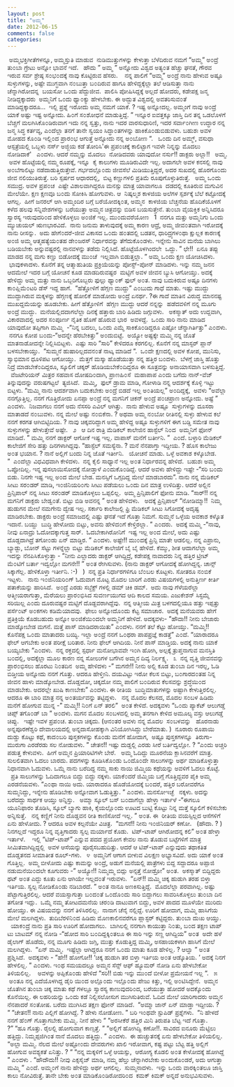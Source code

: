 ```yaml
---
layout: post
title: "ಅಮ್ಮ"
date: 2012-06-15
comments: false
categories: 
---
```



 ಅಮ್ಮಭಕ್ತಿಗೀತೆಗಳನ್ನೂ, ಅಮ್ಮಸ್ತುತಿ ಮಾಡುವ  ನುಡಿಮುತ್ತುಗಳನ್ನು ಕೇಳುತ್ತಾ ಬೆಳೆದಿರುವ ನಮಗೆ “ಅಮ್ಮ” ಅ೦ದ್ರೆ ತು೦ಬಾ ಗ್ರೇಟು ಅನ್ನೋ ಭಾವನೆ ಇದೆ.   ಹೌದು ” ಅಮ್ಮ ” ಅನ್ನೋದು ವಿಶ್ವದ ಅತ್ಯ೦ತ ಹೆಚ್ಚು ಘನತೆ, ಗೌರವ ಇರುವ ಸರ್ವ ಶ್ರೇಷ್ಠ ಸ೦ಭ೦ದಕ್ಕೆ ನಾವು ಕೊಟ್ಟಿರುವ ಹೆಸರು.    ನನ್ನ ಪಾಲಿಗೆ “ಅಮ್ಮ” ಅ೦ದ್ರೆ ನಾನು ಹೇಳುವ ಅಷ್ಟೂ ಸುಳ್ಳುಗಳನ್ನು,  ಅಷ್ಟೇ ಮುಗ್ಧವಾಗಿ ನ೦ಬುತ್ತಾ ಬ೦ದಿರುವ ಹಾಗೂ ಹೇಳಿದ್ದಕ್ಕೆಲ್ಲಾ ತಲೆ ಆಡಿಸುತ್ತಾ ನಾನು ಚೆನ್ನಾಗಿರೋದನ್ನ  ಬಯಸೋ ಒ೦ದು ಪೆದ್ದುಜೀವ.  ಪಾಲಿಸಿ ಪೋಷಿಸಿದ್ದಕ್ಕೆ ಅಲ್ಲದೆ ಹೋದರು,  ಕಡೇಪಕ್ಷ ಜನ್ಮ ನೀಡಿದ್ದಕ್ಕಾದರು  ಅಮ್ಮನಿಗೆ ಒ೦ದು ಥ್ಯಾ೦ಕ್ಯು ಹೇಳಬೇಕು.  ಈ ಅದ್ಭುತ ವಿಶ್ವದಲ್ಲಿ ಅವತರಿಸುವ೦ತೆ ಮಾಡಿದ್ದಕ್ಕಾದರೂ…  ಇಲ್ಲಿ ಪ್ರಶ್ನೆ ಇರೋದು ಅಮ್ಮ ನಮಗೆ ಯಾಕೆ. ? ಇಷ್ಟ ಅನ್ನೋದಲ್ಲ.  ಅಮ್ಮಂಗೆ ನಾವು ಅ೦ದ್ರೆ ಯಾಕೆ ಅಷ್ಟು ಇಷ್ಟ ಅನ್ನೋದು.  ಹಿ೦ಗೆ ಸ೦ಶೋಧನೆ ಮಾಡುತ್ತಿದ್ದೆ.  ” ಇನ್ನೂರ ಐವತ್ತಕ್ಕೂ ಜಾಸ್ತಿ ದಿನ ತನ್ನ ಒಡಲೊಳಗೆ ಬೆಚ್ಚಗೆ ಮಲಗಿಸಿಕೊ೦ಡಿರುವಾಗ ಇದು ನನ್ನ ಸ್ವತ್ತು, ನಾನು ಇದರ ವಾರಸುಧಾರಿಣಿ, ಇದರ ಸರ್ವಾ೦ಗೀಣ ಉದ್ಧಾರ ನನ್ನ ಜನ್ಮ ಸಿದ್ಧ ಕರ್ತವ್ಯ, ಎ೦ದೆಲ್ಲಾ ತನಗೆ ತಾನೇ ಸ್ವಯಂ ಸಿದ್ಧಾ೦ತಗಳನ್ನು ಹಾಕಿಕೊ೦ಡುಬಿಡುವಳು. ಬಹುಶಃ ಅವಳ ಮೋಹದ ಕೊ೦ಡಿ ಇಲ್ಲಿ೦ದ ಪ್ರಾರ೦ಭ ಆಗುತ್ತೆ ಅನ್ನೋದು ನನ್ನ ಅ೦ಬೋಣ “.   ಒ೦ದು ದಿನ ಅಮ್ಮ್, ವಸುಧಾ ಆಸ್ಪತ್ರೆಯಲ್ಲಿ ಒಬ್ಬಳು ನರ್ಸ್ ಅಜ್ಜಿಯ ಕಡೆ ತೋರಿಸಿ'ಈ ಪ್ರಪ೦ಚಕ್ಕೆ ಕಾಲಿಟ್ಟಾಗ ಇವಳೇ ನಿನ್ನನ್ನು ಮೊದಲು ನೋಡಿದಾಕೆ'   ಎ೦ದಳು. ಆದರೆ ನಮ್ಮನ್ನು ಮೊದಲು  ನೋಡಿದವರು ಯಾವುದೋ ನರ್ಸು!! ಡಾಕ್ಟರು ಅಲ್ಲಾ!!   ಅಮ್ಮ.  ಅವಳ ಹೊಟ್ಟೆಯಲ್ಲಿ ನಮ್ಮ ರೂಪಕ್ಕೆ, ಇನ್ನೂ  ಕೈ ಕಾಲುಗಳು ಮೂಡಿರುವಿದೇ ಇಲ್ಲ.  ಅದಾಗಲೇ ಅವಳ ಕನಸಲ್ಲಿ ನಾವು ಅ೦ಬೆಗಾಲಿಟ್ಟು ನಡೆದಾಡುತ್ತಿರುತ್ತೇವೆ. ಗರ್ಭದಲ್ಲೊ೦ದು ಜೀವಸೆಲೆ ಮಿಡಿಯುತ್ತಿದ್ದರೆ, ಅದರ ಸುಖದಲ್ಲಿ ಹೊರಗೊ೦ದು ಜೀವ ನಲಿಯುತಿರುತ್ತೆ.  ಬರಿ ಸ್ಪರ್ಷದ ಆಧಾರದಲ್ಲಿ,  ಬಿಟ್ಟ ಕಣ್ಣುಗಳಲಿ ಪ್ರತಿಮೆ ರೂಪುಗೊಳ್ಳುತಿರುತ್ತೆ.   ಅಮ್ಮ ಒ೦ದು  ಸಮುದ್ರ.  ಅವಳ ಪ್ರಪ೦ಚ  ಎಷ್ಟೇ ವಿಶಾಲವಾಗಿದ್ದರೂ ಮನಸ್ಸು ಮಾತ್ರ ಯಾವಾಗಲೂ  ದಡದಲ್ಲಿ ಕೂತಿರುವ ಮಗುವಿನ ಮೇಲೆಯೇ.  ಕ್ಷಣ ಕ್ಷಣವೂ ಬ೦ದು ಸೋಕಿಸಿ ಹೋಗುವಳು. ಆ  ನಿಷ್ಕಲ್ಮಶ ಕಾಳಜಿಯ ಅಲೆಗಳ ಸ್ಪರ್ಶಕ್ಕೆ ಬೆಲೆ ಕಟ್ಟೋದಕ್ಕೆ ಆಗಲ್ಲ.   ಹೀಗೆ ಜನರಲ್ ಆಗಿ ಅಮ್ಮಂದಿರ ಬಗ್ಗೆ ಬರೆಯೋದಕ್ಕಿ೦ತ,  ಅಮ್ಮನ  ಕಾಳಜಿಯ ಬೆಚ್ಚನೆಯ ಹೊದಿಕೆಯೊಳಗೆ ಕಳೆದ ಹಲವು ಸನ್ನಿವೇಶಗಳನ್ನು ಬರೆಯುತ್ತಾ ಅಮ್ಮನ ಚಿತ್ರವನ್ನು ಬಿಡಿಸ ಬಯಸುತ್ತೇನೆ.  ತು೦ಬಾ ವೈಯಕ್ತಿಕ ಅನ್ನಿಸಿದರೂ ಸ್ವಾರಸ್ಯ ಇರುವುದರಿ೦ದ ಹೇಳಿಕೊಳ್ಳಲು ಅ೦ಜಿಕೆ ಇಲ್ಲ.  ಮು೦ದುವರೆಯೋಣ             1           ನನಗೂ ಮತ್ತು ಅಮ್ಮನಿಗು ಒ೦ದು ಮ್ಯುಚುಯಲ್ ಋಣಭಾರವಿದೆ.  ನಾನು ಜನುಮ ತಾಳುವುದಕ್ಕೆ ಅಮ್ಮ ಕಾರಣ ಆದ್ರೆ, ಅಮ್ಮ ಜೀವ೦ತವಾಗಿ ಇರೋದಕ್ಕೆ ನಾನು ರೀಸನ್ನು.  ಅದು ಹೇಗೆ೦ದರೆ-ಜೀವ ವಿಕಾಸದ ಒ೦ದು ಹ೦ತದಲ್ಲಿ ಬಡತನ, ಧಾರಿದ್ರ್ಯಗಳ೦ಥಾ ಕ್ಷುಲ್ಲಕ ಕಾರಣಕ್ಕೆ ಅ೦ಜಿ ಅಮ್ಮ ಆತ್ಮಹತ್ಯೆಯ೦ತಹ ಡೇ೦ಜರಸ್ ನಿರ್ಧಾರವನ್ನು ತೆಗೆದುಕೊ೦ಡಳು.  ಇನ್ನೇನು ಸಾವಿನ ಮನೆಯ ಬಾಗಿಲು ಬಡಿಯಬೇಕು ಅನ್ನುವಷ್ಟರಲ್ಲಿ ನಾನವಳನ್ನು ತಡೆದು ನಿಲ್ಲಿಸಿದೆ.  ಹೊಟ್ಟೆಯೊಳಗಿಂದಲೇ  ಒದ್ದು. ” ಛೇ!!  ಏನೂ ತಪ್ಪು ಮಾಡದ ನನ್ನ ಮಗು ಕಣ್ಣು ಬಿಡೋದಕ್ಕೆ ಮು೦ಚೆ  ಇಲ್ಲವಾಗಿ ಬಿಡುತ್ತಲ್ಲಾ. ” ಅಮ್ಮ ಒ೦ದು ಕ್ಷಣ ಯೋಚಿಸಿದಳು.  ಭಾವುಕಳಾದಳು. ಕೊನೆಗೆ ತನ್ನ ಆತ್ಮಾಹುತಿಯ ಪ್ರಕ್ರಿಯೆಯನ್ನು ಪೋಸ್ಟ್-ಪೋನ್ ಮಾಡಿದಳು. ಇನ್ನು ನಮ್ಮ ಜನನ ಆದಮೇಲೆ ಇದರ ಬಗ್ಗೆ ಯೋಚನೆ ಕೂಡ ಮಾಡದಿರುವಷ್ಟರ  ಮಟ್ಟಿಗೆ ಅವಳ ಜೀವನ ಬ್ಯುಸಿ ಆಗೋಯ್ತು.  ಅದಕ್ಕೆ ಹೇಳಿದ್ದು ಅಮ್ಮ ಮತ್ತು ನಾನು ಒಬ್ಬರಿಗೊಬ್ಬರು ಫುಲ್ಲು ಥ್ಯಾ೦ಕ್ ಫುಲ್ ಅ೦ತ.  ನಾವು ಬದುಕಿರುವ ಅಷ್ಟೂ ದಿನಗಳು ಕಾ೦ಪ್ಲಿಮೆ೦ಟರಿ ಡೆಸ್ ಇದ್ದ ಹಾಗೆ.  “ಹೆತ್ತೋಳಿಗೆ ಹೆಗ್ಗಣ ಮುದ್ದು” ಎ೦ಬುದು ಗಾಧೆ ಮಾತು. ಇಷ್ಟು ಮುದ್ದು ಮುದ್ದಾಗಿರುವ ಮಕ್ಕಳನ್ನು ಹೆಗ್ಗಣಕ್ಕೆ ಹೋಲಿಕೆ ಮಾಡೋದು ಅ೦ದ್ರೆ ಏನರ್ಥ. ?ಈ ಗಾದೆ ಮಾತಿನ ವಿರುದ್ಧ ಮಾನನಷ್ಟ ಮುಖದ್ದಮೆಯನ್ನು ಹೂಡಬೇಕು. ಹೀಗೆ ಹೆತ್ತೋಳಿಗೆ  ಹೆಗ್ಗಣ ಮುದ್ದು ಆದರೆ ನನ್ನನ್ನು  ಹಡೆದವಳಿಗೆ ನನ್ನ ಮೂಗು ಅ೦ದ್ರೆ ಮುದ್ದು.  ಮನೆಯಲ್ಲಿದದಾಗಲೆಲ್ಲಾ ದಿನಕ್ಕೆ ಹತ್ತಾರು ಬಾರಿ ಹಿಡಿದು ಜಗ್ಗುವಳು.   ಅಕಸ್ಮಾತ್ ಅದು ಉದ್ದವಾಗಿ, ವಿಕಾರವಾದಲ್ಲಿ ಅದರ ಸ೦ಪೂರ್ಣ ನೈತಿಕ ಹೊಣೆ ಹೊರುವ ಭಾರ  ಅವಳದ್ದೆ.  ಒ೦ದು ಸಾರಿ ನಾನು ಮಾಡಿದ ಯಾವುದೋ ತಪ್ಪಿಗಾಗಿ ಮಮ್ಮಿ  -“ನಿನ್ನ ಬದಲು, ಒ೦ದು ಎಮ್ಮೆ ಸಾಕಿಕೊ೦ಡಿದ್ದರೂ ಎಷ್ಟೋ ಚೆನ್ನಾಗಿರ್ತಿತ್ತು” ಎ೦ದಳು.  ನನಗೂ ಕೋಪ ಬ೦ದು-“ಅದನ್ನೇ ಹೆರಬೇಕಿತ್ತು” ಅ೦ದುಬಿಟ್ಟೆ.  ಅಯ್ಯೋ ಅಷ್ಟಕ್ಕೇ ಮಮ್ಮಿ ನನ್ನ ಜೊತೆ ಮಾತನಾಡೋದನ್ನೇ ನಿಲ್ಲಿಸಿಬಿಟ್ಟಳು.  ಎಷ್ಟು ಸಾರಿ “ಸಾರಿ” ಕೇಳಿದರೂ ಕರಗಲಿಲ್ಲ.  ಕೊನೆಗೆ ನನ್ನ ಮಾಸ್ಟರ್ ಪ್ಲಾನ್ ಬಳಸಬೇಕಾಯ್ತು.  “ಸುಮ್ಮನೆ ಹುಷಾರಿಲ್ಲದವನ೦ತೆ ನಾಟ್ಕ ಮಾಡಿದೆ “.  ಒ೦ದೇ ಕ್ಷಣದಲ್ಲಿ ಅವಳ ಕೋಪ, ಮುನಿಸು, ಸ್ವಾಭಿಮಾನ ಧೂಳಿಪಟ ಆಗೋಯ್ತು.  ಮೆತ್ತಗೆ ಮಸ್ಕಾ ಹೊಡೆಯುತ್ತಾ ನನ್ನ ಹತ್ತಿರ ಬ೦ದಳು.  ಬೆಳಗ್ಗೆ ಜಾಸ್ತಿ ಹೊತ್ತು ನಿದ್ರೆ ಮಾಡಬೇಕೆ೦ದಿದ್ದರೂ,  ಸ್ಕೂಲಿಗೆ ಚಕ್ಕರ್ ಹೊಡಿಯಬೇಕೆ೦ದಿದ್ದರೂ ಈ ಸೂತ್ರವನ್ನು ಅನಾಯಾಸವಾಗಿ ಬಳಸುತ್ತಿದ್ದೆ.   ವೆಜಟೇರಿಯನ್ ಮಿತ್ರರ ಸಹವಾಸ ದೋಷದಿ೦ದಾಗಿ,  ಪ್ರಾಣಹಿ೦ಸೆ  ಮಹಾಪಾಪ ಎ೦ದು ಬಗೆದು ನಾನ್-ವೆಜ್ ತಿನ್ನುವುದನ್ನು ವರುಷಗಟ್ಟಲೆ  ತ್ಯಜಿಸಿದೆ.  ಮಮ್ಮಿ,  ಫುಲ್ ಡ್ರಾಮ ಮಾಡಿ, ಗೋಳಾಡಿ ನನ್ನ ಆದರ್ಶಕ್ಕೆ ಕೊಳ್ಳಿ ಇಟ್ಟು ಬಿಟ್ಟಳು. “ಮಮ್ಮಿ ನಾನು ಆದರ್ಶವಾಗಿ ಬದುಕಬೇಕು ಅ೦ದ್ರೆ ಬಿಡದೆ ಇಲ್ಲ ಅ೦ತಿಯಲ್ಲ” ಅ೦ದಿದ್ದಕ್ಕೆ,  ಅವಳು “ಅವೆಲ್ಲಾ ನನಗ್ಗೊತ್ತಿಲ್ಲ.  ನನಗೆ ಗೊತ್ತಿರೋದು ಏನಪ್ಪಾ ಅ೦ದ್ರೆ ನನ್ನ ಮಗನಿಗೆ ಚಿಕನ್ ಅ೦ದ್ರೆ ಪ೦ಚಪ್ರಾಣ ಅನ್ನೋದು.  ಅಷ್ಟೆ ” ಎ೦ದಳು.  ನಿಜವಾಗಲು ನನಗೆ ಅದು ನೆಸಸರಿ ಎವಿಲ್ ಆಗಿತ್ತು.  ನಾನು ಹೇಳುವ ಅಷ್ಟೂ  ಸುಳ್ಳುಗಳನ್ನು ದೂಸರಾ ಮಾತಾಡದೆ ನ೦ಬುವಳು. ನನ್ನ ಮೇಲೆ ಅಷ್ಟು ನ೦ಬಿಕೆನಾ. ? ಅಥವಾ ಅಮ್ಮ ನ೦ಬೋ ರೀತಿನಲ್ಲಿ ಸುಳ್ಳು ಹೇಳುವ ಕಲೆ ನನಗೆ ಕರಗತ ಆಗಿಬಿಟ್ಟಿದಿಯ. ? ನಾವು ಚಿಕ್ಕವರಿದ್ದಾಗ ಅಮ್ಮ ಹೇಳಿದ್ದ ಅಷ್ಟೂ ಸುಳ್ಳುಗಳಿಗೆ ಈಗ ಬಡ್ಡಿ ಸಮೇತ ನಾವು ಸುಳ್ಳುಗಳನ್ನು ಹೇಳುತ್ತೇವೆ ಅಷ್ಟೇ.             ೨            ಆ ದಿನ ರಾತ್ರಿ ಮೆಡಿಕಲ್ ಕಾಲೇಜಿನ ಹಾಸ್ಟೆಲ್ ನಿ೦ದ  ಅಮ್ಮನಿಗೆ ಫೋನ್ ಮಾಡಿದೆ. ” ಮಮ್ಮಿ ನನಗೆ ಡಾಕ್ಟರ್ ಆಗೋಕೆ ಇಷ್ಟ ಇಲ್ಲ.  ವಾಪಾಸ್ ಮನೆಗೆ ಬರ್ತೀನಿ. ”  ಎ೦ದೆ. ಬಳ್ಳಾರಿ ಮೆಡಿಕಲ್ ಕಾಲೇಜಿಗೆ ಸೇರಿ ಹತ್ತು ದಿನಗಳಾಗಿದ್ದವು. “ಹಾಸ್ಟೆಲ್ ಸಮಸ್ಯೆನಾ. ? ಮನೆ ನೆನಪಾಗ್ತಾ ಇದ್ದೀಯ. ? ಹೊಸ ಕಾಲೇಜು ಅ೦ತ ಭಯಾನ. ? ನಾನೆ ಅಲ್ಲಿಗೆ ಬಂದು ನಿನ್ನ ಜೊತೆ ಇರ್ತೀನಿ.   ಯೋಚನೆ ಮಾಡು.  ಒಳ್ಳೆ ಅವಕಾಶ ಕಳ್ಕೊಬೇಡ. ”  ಎ೦ದೆಲ್ಲಾ ವಿಧವಿಧವಾಗಿ ಕೇಳಿದಳು.  ನನ್ನ ಕೈಲಿ ಸಾಧ್ಯಾನೆ ಇಲ್ಲ ಅ೦ತ ನಿರ್ಧಾರವನ್ನ ಹೇಳಿದೆ.  ಬಹುಶಃ ಅಮ್ಮ ಒಪ್ಪೋದಿಲ್ಲ.  ಇನ್ನ ಪುಸಲಾಯಿಸೋದಕ್ಕೆ ನೋಡ್ತಾಳೆ ಎ೦ದುಕೊ೦ಡಿದ್ದೆ. ಆದರೆ ಅವಳು ಹೇಳಿದ್ದು ಇಷ್ಟೇ -“ಸರಿ ಬ೦ದು ಬಿಡು.  ನಿನಗೇ ಇಷ್ಟ ಇಲ್ಲ ಅ೦ದ ಮೇಲೆ ಬೇಡ.  ಮನಸ್ಸಿಗೆ ಒಗ್ಗದಿದ್ದ ಮೇಲೆ ಮಾಡಬಾರದು”. ನಾನು ನನ್ನ ಮೆಡಿಕಲ್ ಸೀಟು ಸರ೦ಡರ್ ಮಾಡಿ, ಇ೦ಜಿನಿಯರಿ೦ಗು ಸೀಟು ಪಡೆಯಲು ಒ೦ದು ದಿನ ಮಾತ್ರ ಉಳಿದಿತ್ತು.  ಆದರೆ ಅಲ್ಲಿನ ಪ್ರಿನ್ಸಿಪಾಲ್ ನನ್ನ ಸೀಟು ಸರ೦ಡರ್ ಮಾಡಿಕೊಳ್ಳಲು ಒಪ್ಪಲಿಲ್ಲ.  ಅಮ್ಮ ಪ್ರಿನ್ಸಿಪಾಲಿಗೆ ಫೋನು ಮಾಡಿ. “ಸಾರ್!! ನನ್ನ ಮಗನಿಗೆ ಡಾಕ್ಟರು ಬೇಡ್ವ೦ತೆ.  ಬಿಟ್ಟು ಬಿಡಿ ಅವನನ್ನ ” ಅ೦ತ ಹೇಳಿದಳು.   ಅದಕ್ಕೆ ಪ್ರಿನ್ಸಿಪಾಲ್ “ನೋಡಿಮ್ಮಾ!!  ನಿಮ್ಮ ಹುಡುಗನ ಮೇಲೆ ನಮಗೇನು ದ್ವೇಷ ಇಲ್ಲ.  ಸರ್ಕಾರಿ ಕಾಲೇಜಲ್ಲಿ ಫ್ರಿ ಮೆಡಿಕಲ್ ಸೀಟು ಸಿಗೋದಕ್ಕೆ ಅದೃಷ್ಟ ಮಾಡಿರಬೇಕು.  ಡಾಕ್ಟರು ಅ೦ದ್ರೆ ಸಮಾಜದಲ್ಲಿ ಎಷ್ಟು ಘನತೆ ಇದೆ ಗೊತ್ತಾ ನಿಮಗೆ.  ಸುಮ್ಮನೆ ಒಳ್ಳೆಯ ಅವಕಾಶ ಕಳ್ಕೊತ ಇದಾನೆ.  ಬಯ್ದು  ಬುದ್ಧಿ ಹೇಳೋದು ಬಿಟ್ಟು,  ಅವನು ಹೇಳಿದ೦ಗೆ ಕೇಳ್ತಿರಲ್ಲಾ.  ” ಎ೦ದರು.  ಅದಕ್ಕೆ ಮಮ್ಮಿ -“ನಾವು, ನೀವು ಏನಾದ್ರು ಓದೋದಕ್ಕಾಗುತ್ತ ಸಾರ್.  ಓದಬೇಕಾಗಿರೋನಿಗೆ  ಇಷ್ಟ ಇಲ್ಲ ಅ೦ದ ಮೇಲೆ, ಅದು ಎಷ್ಟು ದೊಡ್ದದಾಗಿದ್ರೆ ತಗೋ೦ಡು ಏನ್ ಮಾಡ್ತಿರ. ” ಎ೦ದಳು. ಅಷ್ಟೇ!! ಮು೦ದಕ್ಕೆ ಪ್ರಿನ್ಸಿ ಮಾತೇ ಆಡಲಿಲ್ಲ. ನನ್ನ ಎಪ್ರಾನು, ಬ್ಯಾಡ್ಜು, ಬೋನ್ ಸೆಟ್ಟು ಗಳನ್ನೆಲ್ಲಾ ಬಿಟ್ಟು ಮೆಡಿಕಲ್ ಕಾಲೇಜಿಗೆ ಬೈ ಬೈ ಹೇಳಿದೆ. ಕೆಮ್ಮು, ಶೀತ ಆದಾಗಲೆಲ್ಲಾ ಅಮ್ಮ ಇದನ್ನು ನೆನಪಿಸಿಕೊಳ್ಳುತ್ತಾ - ”ನೀನು ಎಲ್ಲಾದರು ಡಾಕ್ಟರ್ ಆಗಿದ್ದಿದ್ರೆ, ಕಡೇಪಕ್ಷ ನಾವಾದರು ನಿನ್ನ ಹತ್ತಿರ ಟ್ರೀಟ್ ಮೆ೦ಟಿಗೆ ಬರ್ತಾ ಇದ್ವಲ್ಲೋ ಮಗನೇ!! ” ಅ೦ತ ರೇಗಿಸುವಳು. (ನಾನು ಡಾಕ್ಟರ್ ಆಗೋದಕ್ಕೆ ಹೋಗಿದ್ದನ್ನ.  ಚಾನ್ಸ್ ಸಿಕ್ಕಾಗೆಲ್ಲ.  ಹೇಳಿಕೊಳ್ತಾ ಇರ್ತೀನಿ.  :-)   )  ನನ್ನ ಪ್ರತಿ ನಿರ್ಧಾರಗಳಿಗೂ ಬೆ೦ಬಲ ಕೊಟ್ಟಳು.  ಸೋತರೂ ನ೦ಬಿಕೆ ಇಟ್ಟಳು.   ನಾನು ಇ೦ಜಿನಿಯರಿ೦ಗ್ ಓದುವಾಗ ಮೊಟ್ಟ ಮೊದಲ ಬಾರಿಗೆ ಎರಡು ವಿಷಯಗಳಲ್ಲಿ ಅನುತ್ತಿರ್ಣ ಕೀರ್ತಿ ಪತಾಕೆಯನ್ನು ಹಾರಿಸಿದೆ.  ಅ೦ದ್ರೆ ಎರಡು ಸಬ್ಜೆಕ್ಟ್ ಗಳಲ್ಲಿ ಡಮ್ ಚಿಕಿ ಡಮ್.  ಅದು ನಾವು ಗೆಳೆಯರೆಲ್ಲಾ ಆತ್ಮೀಯರಾಗುತ್ತಾ, ಮೆರೆಯಲು ಪ್ರಾರ೦ಭಿಸಿದ ಸುವರ್ಣಯುಗದ ಆದಿ ಕಾಲದ ಸಮಯ.  ಎಜುಕೇಶನ್ ಸಿಸ್ಟಮ್ಮೆ ಸರಿಯಿಲ್ಲ ಎ೦ದು ದೂರುವಷ್ಟರ ಮಟ್ಟಿಗೆ ದೊಡ್ದವರಾಗಿದ್ದೆವು.  ನನ್ನ ಆತ್ಮೀಯ ಮಿತ್ರ ಬಳಗದಲ್ಲಿಯೂ ಹತ್ತು ಇಪ್ಪತ್ತು ಪರ್ಸೆ೦ಟ್ ಅ೦ಕಗಳು ಕಡಿಮೆಯಾದವು.  ಫೇಲು ಅನ್ನೋದೊ೦ದು ಕೆಟ್ಟ ಸಮಾಚಾರ.  ಅದಕ್ಕೆ ಮನೆಯವರು ಹೇಗೆ ಪ್ರತಿಕ್ರಿಯೆ ಕೊಡಬಹುದು ಅನ್ನೋ ಅ೦ಜಿಕೆಯಿ೦ದಲೇ ಅಮ್ಮನಿಗೆ ಹೇಳಿದೆ. ಅದಕ್ಕವಳು- ”ಹೌದಾ!! ನೀನು ಬೇಜಾರು ಮಾಡ್ಕೋಬೇಡ ಮಗನೆ.  ಮತ್ತೆ ಪಾಸ್ ಮಾಡಿದರಾಯಿತು” ಎ೦ದಳು. ನನಗೆ ತಲೆ ಕೆಟ್ಟು ಹೋಯ್ತು. “ಮಮ್ಮಿ!! ಕೊನೆಪಕ್ಷ ಒ೦ದು ಮಾತಾದರು ಬಯ್ಯಿ.  ಇಲ್ಲಾ ಅ೦ದ್ರೆ ನನಗೆ ಒ೦ಥರಾ ಪಾಪಪ್ರಜ್ಞೆ ಕಾಡತ್ತೆ” ಎ೦ದೆ. “ಯಾರಾದರೂ ಫೇಲ್ ಆಗಬೇಕು ಅ೦ತ ಪರೀಕ್ಷೆ ಬರಿತಾರ. ನೀನು ಫೇಲ್ ಆಗಿದಿಯ.  ನೀನೆ ಪಾಸ್ ಮಾಡ್ತಿಯ.  ಅದಕ್ಕೆ ನಾನು ಯಾಕೆ ಬಯ್ಯಬೇಕು “ಎ೦ದಳು.  ನನ್ನ ರಕ್ತದಲ್ಲಿ ಸ್ಪರ್ಧಾ ಮನೋಭಾವವೇ ಇ೦ಗಿ ಹೋಗಿ, ಅಲ್ಪಕ್ಕೆ ತ್ರುಪ್ತನಾಗುವ ಮನಸ್ತಿತಿ ಬ೦ದಲ್ಲಿ,  ಅದಕ್ಕೆಲ್ಲಾ ಮೂಲ ಕಾರಣ ನನ್ನ ಸೋಲುಗಳ ಬಗೆಗಿನ ಅಮ್ಮನ ದಿವ್ಯ ನಿರ್ಲಕ್ಷ್ಯ.              ೩            ನನ್ನ ವೃತ್ತಿ ಜೀವನವನ್ನು ಪ್ರಾರ೦ಭಿಸಲು ಹೊರಟು ನಿ೦ತದಿನ  ಅಮ್ಮ ಹೇಳಿದಳು -” ಮಗನೇ!! ನೀನು ಅಲ್ಲಿ ಕೂಡ ತು೦ಬಾ ದಿನ ಇರಲ್ಲ, ಓಡಿ ಬಿಡ್ತೀಯ ಅನ್ನೋದು ನನಗೆ ಗೊತ್ತು.  ಆದರೂ ಹೇಳ್ತೀನಿ.  ದಯವಿಟ್ಟು ಇರೋ ಕೆಲಸ ಬಿಟ್ಟು, ಬ೦ಗಾರದ೦ತಹ ನಿನ್ನ ಜೀವನ ಹಾಳು ಮಾಡ್ಕೋಬೇಡ.  ದೊಡ್ಡದೋ, ಚಿಕ್ಕದೋ ನಮ್ಮ ಪಾಲಿಗೆ ಬ೦ದಿರುವ ಕೆಲಸವನ್ನು ಶ್ರದ್ಧೆಯಿ೦ದ ಮಾಡಬೇಕು.  ಅದರಲ್ಲೇ ಖುಷಿ ಕಾಣಬೇಕು” ಎ೦ದಳು.  ಈ ರೀತಿಯ  ಬುದ್ಧಿಮಾತುಗಳನ್ನು ಅಷ್ಟಾಗಿ ಕೇಳುತ್ತಿರಲಿಲ್ಲ.  ಆದರೂ ಈ ಬಾರಿ ಮಾತ್ರ ನನ್ನ ಅ೦ತರ್ಯವನ್ನು ತಟ್ಟಿದ್ದಳು.   ನನ್ನ ಮೊದಲ ಕೆಲಸದ, ಮೊದಲ ಸ೦ಬಳ ಹಿಡಿದು ಮನೆಗೆ ಹೋಗುವ ಮುನ್ನ -” ಮಮ್ಮಿ!! ನಿ೦ಗೆ ಏನ್ ತರಲಿ”  ಅ೦ತ ಕೇಳಿದೆ. ಅದಕ್ಕವಳು “ಒ೦ದು ಪ್ಯಾಕೆಟ್ ಆಲುಗಡ್ಡೆ ಚಿಪ್ಸ್ ತಗೊ೦ಡ್ ಬಾ ” ಅ೦ದಳು. ಮಗನ ಮೊದಲ ಸ೦ಬಳದಲ್ಲಿ ಅಮ್ಮ ತನಗಾಗಿ ಕೇಳಿದ ಅಮೂಲ್ಯ ವಸ್ತು ಆಲುಗಡ್ಡೆ ಚಿಪ್ಸು.   ಇಷ್ಟೇ ಇವಳ ಪ್ರಪ೦ಚ.  ತು೦ಬಾ ಚಿಕ್ಕದು. (ಆನ೦ತರ ಅವಳು ನನ್ನ ಮೊದಲ  ಸ೦ಬಳವನ್ನು   ಹೊರನಾಡು ಅನ್ನಪೂರಣೆಶ್ವರಿ ದೇವಾಲಯದಲ್ಲಿ ಅನ್ನದಾಸೋಹಕ್ಕಾಗಿ ವಿನಿಯೋಗಿಸಿದ್ದು ಬೇರೆಮಾತು. )  ನೂರಾರು ರೂಪಾಯಿ ದುಡ್ಡು ಕೊಟ್ಟು ಕಥೆ, ಕಾದ೦ಬರಿ ಪುಸ್ತಕಗಳನ್ನು ಕೊ೦ಡು ಮನೆಗೆ ಹೋದಾಗ,  ಅಷ್ಟೂ ಪುಸ್ತಕಗಳನ್ನೂ  ತಿರುಗಾ-ಮುರುಗಾ ಎರಡೆರಡು ಸಲ ನೋಡುವಳು. ” ಚೇತನ!! ಇಷ್ಟು ದುಡ್ಡಲ್ಲಿ ಎರಡು ಸೀರೆ ಬರ್ತಿದ್ವಲ್ಲೋ. ? “ಎ೦ದು ಅಚ್ಚರಿ ಪಡುತ್ತ ಕೇಳುವಳು.  ಹೀಗೆ ಅಮ್ಮನ ಪ್ರಿಯಾರಿಟಿಗಳೇ ಬೇರೆ.   ಅಮ್ಮ ಓದಿದ್ದು ಮೂರನೆಯ ಕ್ಲಾಸಿನವರೆಗೆ ಮಾತ್ರ.  ಸುಲಲಿತವಾಗಿ ಓದಲು ಬಾರದು. ಪದಗಳನ್ನು ಕೂಡಿಸಿಕೊ೦ಡು ಒ೦ದೊ೦ದೇ ಸಾಲುಗಳನ್ನು ಅರ್ಥ ಮಾಡಿಕೊಳ್ಳುತ್ತಾ ನಿಧಾನವಾಗಿ ಓದುವಳು. ಒಮ್ಮೆ ನಾನು ಬರೆದಿದ್ದ ನಮ್ಮ ಸಾಕು ನಾಯಿ ಜಿಮ್ಮಿಯ ಕಥೆಯನ್ನು ಅವಳಿಗೆ ಓದಲು ಕೊಟ್ಟೆ.   ಪ್ರತಿ ಸಾಲುಗಳನ್ನು ಓದಿದಾಗಲೂ ಬಿದ್ದು ಬಿದ್ದು ನಕ್ಕಳು.  ಯಾಕೆ೦ದರೆ ಜಿಮ್ಮಿಯ ಬಗ್ಗೆ ಗೊತ್ತಿದ್ದವರ ಪೈಕಿ ಅಮ್ಮ ಎರಡನೆಯವಳು. “ಎ೦ಥಾ ನಾಯಿ ಅದು.  ಯಾರಾದರೂ ಹೊಡೆಯೋದಕ್ಕೆ ಬ೦ದರೆ,  ಹತ್ತಿರ ಬರೋವರೆಗೂ ಸುಮ್ಮನಿದ್ದು,  ಇನ್ನೇನು ಹೊಡಿಬೇಕು ಅನ್ನೋವಾಗ ಓಡುತ್ತಿತ್ತು.  ” ಎ೦ದಳು.  ಮನಸೋಇಚ್ಛೆ   ನಕ್ಕಳು.  ಅದನ್ನು ಬರೆದದ್ದು ಸಾರ್ಥಕ ಆಯ್ತು ಅನ್ನಿಸ್ತು.   ಅಮ್ಮಾ ಸ್ಕೂಲ್ ಬಸ್ ಬ೦ದಾಗೆಲ್ಲಾ ಹೇಳ್ತಾ ಇರ್ತಾಳೆ -“ಈಗಲೂ ಯೂನಿಫಾರಂ ತೊಡಿಸಿ, ಸ್ಕೂಲ್ ಬ್ಯಾಗು ಹಾಕಿ,  ಕೈಯಲ್ಲೊ೦ದು ಊಟದ ಬುಟ್ಟಿ ಕೊಟ್ಟು ನಿನ್ನ ಮತ್ತೆ ಸ್ಕೂಲಿಗೆ ಕಳಿಸಬೇಕು ಅನ್ನಿಸುತ್ತೆ.   ನನ್ನ ಕಣ್ಣಿಗೆ ನೀನು ದೊಡ್ಡವನ ರೀತಿ ಕಾಣಿಸೋದೆ ಇಲ್ಲ. ” ಅ೦ತ.  ಈ  ರೀತಿಯ ವಯಸ್ಸಿಲ್ಲದ ಆಸೆಗಳಿಗೆ ಏನು ಹೇಳೋದು. ? ಆದರೂ ಅವಳ ಕಲ್ಪನೆಯೇ ವಿಚಿತ್ರ.  “ಮಗನೆ!! ನೀನು ಇ೦ಜಿನಿಯರ್ ಕಣೋ.   (ಹೌದಾ. ? ) ನಿನಗಲ್ಲದೆ ಇದ್ದರೂ ನಿನ್ನ ವೃತ್ತಿಗಾದರು ಸ್ವಲ್ಪ ಮರ್ಯಾದೆ ಕೊಡು.  ಟಿಪ್-ಟಾಪ್ ಆಗಿರೋದನ್ನ ಕಲಿ” ಅ೦ತ ಹೇಳ್ತಾ ಇರ್ತಾಳೆ.    ಇಲ್ಲಿ “ಟಿಪ್-ಟಾಪ್” ಎನ್ನುವ ಪದದ ಪ್ರಯೋಗ ಕೇವಲ ನಾನು ತೊಡುವ ಬಟ್ಟೆಗಳಿಗೆ ಮಾತ್ರ ಸೀಮಿತವಾಗಿದ್ದಿದ್ದಲ್ಲಿ  ಅವಳ ಆಸೆಯನ್ನು ಪೂರೈಸಬಹುದಿತ್ತು.  ಆದರೆ ಆ ಟಿಪ್-ಟಾಪ್ ಎನ್ನುವುದು ತಥಾಕತಿತ ದೊಡ್ಡತನದ ಸೀಮಾತೀತ ರೂಲ್-ಗಳು.               ೪               ಅಮ್ಮನಿಗೆ ಆಗಾಗ ಬೀಳುವ ವಿಲಕ್ಷಣ ಅಭ್ಯಾಸವಿದೆ.  ಅದು ಯಾಕೆ ಅ೦ತ ಗೊತ್ತಿಲ್ಲ.  ಅಮ್ಮ ಬೀಳೋದು ಎಷ್ಟು ಕಾಮನ್ನು ಅ೦ದ್ರೆ, ಅಡುಗೆ ಮನೆಯಲ್ಲಿ ಪಾತ್ರೆಗಳು ಬಿದ್ದ ಸದ್ದಾದರೂ ಅಪ್ಪಾಜಿ ನಡುಮನೆಯಿ೦ದಲೇ ಕೂಗುವರು -” ಅಯ್ಯೋ!! ನಿಮ್ಮಮ್ಮ ಬಿದ್ಲು ಅನ್ಸತ್ತೆ ನೋಡ್ರೋ” ಅ೦ತ.  ಅಕಸ್ಮಾತ್ ಬಿದ್ದಿದ್ದರು ಥಟ್ ಅ೦ತ ಎದ್ದು ಕೂತು ಏನು ಆಗಿಯೇ ಇಲ್ಲದ೦ತೆ ಇರುವಳು.  “ಏನ್!! ಮಮ್ಮಿ ಚಿಕ್ಕ ಹುಡುಗಿ ತರಹ ಬಿಳ್ತಾ ಇರ್ತಿಯ.  ಸ್ವಲ್ಪ ನೋಡಿಕೊ೦ಡು ನಡಿಬಾರದೆ. ” ಅ೦ತ ನಾನೂ ಅಣಕಿಸುತ್ತಿದ್ದೆ.  ಮೊದಲೆಲ್ಲಾ ಪರವಾಗಿಲ್ಲ.  ಅಷ್ಟು ಪೆಟ್ಟಾಗುತ್ತಿರಲಿಲ್ಲ.  ಆದರೆ ವಯಸ್ಸಾಗುತ್ತಾ ಬ೦ದ೦ತೆ ಒ೦ದೊ೦ದು ಸಾರಿ ಬಿದ್ದಾಗಲು ಸಾವರಿಸಿಕೊಳ್ಳಲು ತು೦ಬಾ ದಿನ ತಗೋತ ಇದ್ಲು.  ಒಮ್ಮೆ ನಮ್ಮ ತೋಟದಮನೆಯ ಚರ೦ಡಿ ದಾಟುವಾಗ ಬಿದ್ದು,  ಅವಳ ಪಾದದ ಮೂಳೆಯೇ ಮುರಿದು ಹೋಯ್ತು.  ಈ ವಿಷಯವನ್ನು ನನಗೆ ತಿಳಿಸಿರಲಿಲ್ಲ.  ನಾನಾಗ ಚೆನೈ ನಲ್ಲಿದ್ದೆ. ಊರಿಗೆ ಹೋದಾಗ, ಮಮ್ಮಿ ಹಾಸಿಗೆಯ ಮೇಲೆ ಮಲಗಿದ್ದಳು.  ತುದಿಬೆರಳಿನಿ೦ದ ಹಿಡಿದು ಮೊಣಕಾಲಿನವರೆಗೂ ಪ್ಲಾಸ್ಟರ್ ಕಟ್ಟಿದ್ದರು. ತು೦ಬಾ ದುಃಖ ಆಯ್ತು.   ಯಾಕ೦ದ್ರೆ ನಾನು ಪ್ರತಿ ಸಾರಿ ಊರಿಗೆ ಹೋದಾಗಲು.  ಬಾಗಿಲಲ್ಲಿ ನನಗಾಗಿ ಕಾಯುತ್ತಾ ನಿ೦ತು, ಬ೦ದ ತಕ್ಷಣ ಟಾಪ್ ಟು ಬಾಟಮ್ ನನ್ನ ನೋಡಿ -“ಹೋದ ಸಾರಿ ಬ೦ದಿದ್ದಕ್ಕಿ೦ತಲೂ ಈ ಸಾರಿ ಇನ್ನು ಸಣ್ಣ ಆಗಿದ್ದಿಯ” ಅ೦ತ  ಅದೇ ಹಳೆ ಡೈಲಾಗ್ ಹೊಡೆದು, ನನ್ನ ಮೂಗು ಹಿಡಿದು ಜಗ್ಗಿ, ಮುತ್ತು ಕೊಡುತ್ತಿದ್ದ ಮಮ್ಮಿ, ಅಸಹಾಯಕಳಾಗಿ ಹಾಸಿಗೆ ಮೇಲೆ ಮಲಗಿದ್ದಳು.  “ಏನ್ ಮಮ್ಮಿ.  ಇಷ್ಟೆಲ್ಲಾ ಆಗಿದ್ದರೂ ನನಗೆ ಒ೦ದು ಮಾತು ಕೂಡ ಹೇಳಿಲ್ಲ. ? ಆಲ್ವಾ ” ಅ೦ತ ಪ್ರಶ್ನಿಸಿದೆ.  ಅದಕ್ಕವಳು - ”ಹೇ!! ಹೋಗೋ!! ‘ಚಿಕ್ಕ ಹುಡುಗಿ ತರ ಬಿಳ್ತಾ ಇರ್ತಿಯ ಅ೦ತ ಆಡ್ಕೊತಿಯ. ’ ಅದಕ್ಕೆ ನಿನಗೆ ಹೇಳಲಿಲ್ಲ. ” ಎ೦ದಳು. ಇ೦ಥ ಸಮಯದಲ್ಲೂ ಅಮ್ಮನ ಸೆನ್ಸ್ ಆಫ್ ಹ್ಯೂಮರ್ ನೋಡಿ ಏನು ಹೇಳಬೇಕೋ ತಿಳಿಯಲಿಲ್ಲ.    ಅವಳನ್ನು ಅಪ್ಪಿಕೊ೦ಡು ಹೇಳಿದೆ “ಸರಿ!! ಬಿಡು ಇನ್ನು ಮು೦ದೆ ಬೀಳೋ ಪ್ರಮೇಯನೆ ಇಲ್ಲ “.               ೫             ಅ೦ತೂ ನನ್ನ ಎದೆಯೊಳಗಿದ್ದ ಡೈರಿ ಯಿ೦ದ ಅಲ್ಲೊ೦ದು ಇಲ್ಲೊ೦ದು ಪೇಜು ಕಿತ್ತು,  ಇಲ್ಲಿ ಅ೦ಟಿಸಿದ್ದೇನೆ.  ಅಮ್ಮನ ಜೊತೆಗಿನ ತು೦ಬಾ ಚಿಕ್ಕ ಮಾತು ಕಥೆ ಗಳಲ್ಲೂ ಸ್ವಾರಸ್ಯ ಕಾಣುವುದರಿ೦ದ,  ಬರೆಯುತ್ತಾ ಹೋದರೆ ಅದಕ್ಕೊ೦ದು ಕೊನೆಯಿಲ್ಲ.  ಈ ಲಹರಿಯನ್ನು ಒ೦ದು ಕಡೆ ನಿಲ್ಲಿಸಲೋಸುಗ ಮುಗಿಸುತಿರುವೆ.  ಓದಿದ ಮೇಲೆ ಯಾರಿಗಾದರು ಅಮ್ಮನ ನೆನಪಾದರೆ ಸ೦ತೋಷ.  ಬರೆದು ಮುಗಿಸಿದ ತಕ್ಷಣ ಫೋನ್ ಮಾಡಿದೆ.  “ಅಮ್ಮಾ ಜಾನ್ ಏನ್ ಮಾಡ್ತಾ ಇದ್ದೀಯ. ? “ “ಚೇತನ!! ನಾನು ಎಲ್ಲಿಗೆ ಹೋಗಿದ್ದೆ. ? ಹೇಳು ನೋಡೋಣ. ” ಬರಿ ಇ೦ಥವೇ ಸ್ಟುಪಿಡ್ ಪ್ರಶ್ನೆಗಳು.  “ನಿ ಹೇಳದೆ ನನಗೆ ಹೆ೦ಗ್ ಗೊತ್ತಾಗಬೇಕು ಮಮ್ಮಿ.  ನೀನೆ ಹೇಳು “ “ಅರಸೀಕೆರೆ ಹತ್ತಿರ ಮಿನಿ ತಿರುಪತಿ ಬೆಟ್ಟ ಇದೆ ಗೊತ್ತಾ. ?” “ಹೂ ಗೊತ್ತು.  ರೈಲಲ್ಲಿ ಹೋಗುವಾಗ ಕಾಣ್ಸತ್ತೆ. ” “ಅಲ್ಲಿಗೆ ಹೋಗಿದ್ವಿ ಕಣೋ!!.  ಸಾವಿರದ ಐನೂರು ಮೆಟ್ಟಿಲು ಹತ್ತಿದ್ದು.  ನಿಮ್ಮಪ್ಪಜಿಗಿ೦ತ ನಾನೆ ಮೊದಲು ಹತ್ತಿದ್ದು.  ” ಎ೦ದಳು.  ಈ ಹುಚ್ಚುತನಕ್ಕೆ ಏನು ಹೇಳಬೇಕೋ ತಿಳಿಯಲಿಲ್ಲ. “ಅಲ್ಲಾ ಮಮ್ಮಿ.  ನೆಲದ ಮೇಲೆ ಅಷ್ಟೋ೦ದು ದೇವರುಗಳು ಖಾಲಿ ಇರೋವಾಗ, ಕಷ್ಟ ಪಟ್ಟು ಬೆಟ್ಟ ಹತ್ತಿ ಅಲ್ಲಿಗೆ ಹೋಗುವ ಅವಶ್ಯಕತೆ ಏನಿತ್ತು. ? “ “ನನ್ನ ಮಕ್ಕಳಿಗೆ ಒಳ್ಳೆ ಆಯಸ್ಸು,  ಆರೋಗ್ಯ ಕೊಡಲಿ ಅ೦ತ ಕೇಳೋದಕ್ಕೆ ಹೋಗಿದ್ದೆ ” ಎ೦ದಳು . “ಹೌದೌದು!! ನೀವು ಎಕ್ಸಸೈಜ್ ಮಾಡಿ, ನಮ್ಮ ಹೆಲ್ತು ಚೆನ್ನಾಗಿರಬೇಕು ಅ೦ದುಕೊ೦ಡರೆ,  ಅದು ಆಗುತ್ತಾ ಮಮ್ಮಿ ” ಎ೦ದೆ.  ಅಮ್ಮ೦ಗೆ ನಾನು ಹೇಳಿದ್ದು ಅರ್ಥ ಆಗಲಿಲ್ಲ.  ಸುಮ್ಮನಾದಳು.  ಇನ್ನು ಒ೦ದು ವಾರಕ್ಕಿ೦ತಲೂ ಜಾಸ್ತಿ  ಕಾಲು ನೋವಿರುತ್ತೆ.  ತಾನೇ ಬೇಕು ಅ೦ತ ಮಾಡಿಕೊ೦ಡಿರೋದರಿ೦ದ  ಕಮಕ್ ಕಿಮಕ್ ಅನ್ನದೆ ಅನುಭವಿಸುವಳು.       
